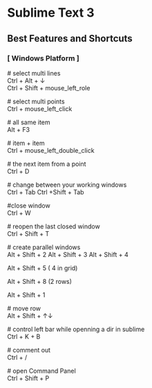 # Sublime Text 3
## Best Features and Shortcuts
### [ Windows Platform ]

\# select multi lines\
Ctrl + Alt + ↓\
Ctrl + Shift + mouse_left_role

\# select multi points\
Ctrl + mouse_left_click

\# all same item\
Alt + F3

\# item + item\
Ctrl + mouse_left_double_click

\# the next item from a point\
Ctrl + D

\# change between your working windows\
Ctrl + Tab
Ctrl +Shift + Tab

\#close window\
Ctrl + W

\# reopen the last closed window\
Ctrl + Shift + T

\# create parallel windows\
Alt + Shift + 2
Alt + Shift + 3
Alt + Shift + 4

Alt + Shift + 5 ( 4 in grid)

Alt + Shift + 8 (2 rows)

Alt + Shift + 1

\# move row\
Alt + Shift + ↑↓

\# control left bar while openning a dir in sublime\
Ctrl + K + B

\# comment out\
Ctrl + /

\# open Command Panel\
Ctrl + Shift + P
